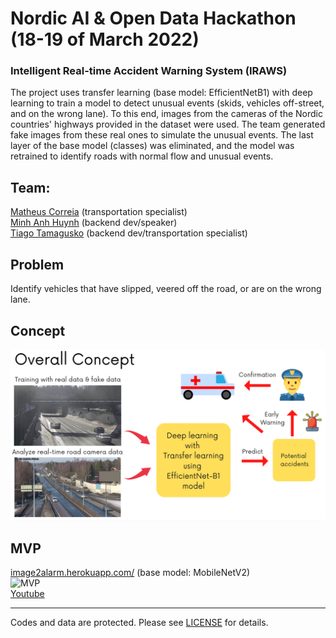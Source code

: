 # Nordic AI & Open Data Hackathon (18-19 of March 2022)

### Intelligent Real-time Accident Warning System (IRAWS)

The project uses transfer learning (base model: EfficientNetB1) with deep learning to train a model to detect unusual events (skids, vehicles off-street, and on the wrong lane). To this end, images from the cameras of the Nordic countries' highways provided in the dataset were used. The team generated fake images from these real ones to simulate the unusual events. The last layer of the base model (classes) was eliminated, and the model was retrained to identify roads with normal flow and unusual events.

## Team:

[Matheus Correia](https://github.com/matheusgomesms) (transportation specialist)  
[Minh Anh Huynh](https://github.com/MarcX23) (backend dev/speaker)  
[Tiago Tamagusko](https://github.com/tamagusko) (backend dev/transportation specialist)  

## Problem

Identify vehicles that have slipped, veered off the road, or are on the wrong lane.

## Concept

![Concept](https://github.com/tamagusko/nordicopendata/raw/main/img/concept.png)

## MVP
[image2alarm.herokuapp.com/](https://image2alarm.herokuapp.com/) (base model: MobileNetV2)  
![MVP](https://github.com/tamagusko/nordicopendata/raw/main/img/preview.gif)  
[Youtube](https://youtu.be/zTe27sEVHdw)

---

Codes and data are protected. Please see [LICENSE](LICENSE) for details.
